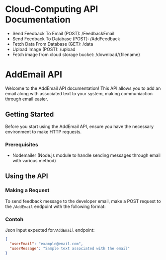 # Cloud-Computing API Documentation

* Send Feedback To Email (POST): /FeedbackEmail
* Send Feedback To Database (POST): /AddFeedback
* Fetch Data From Database (GET): /data
* Upload Image (POST): /upload
* Fetch image from cloud storage bucket: /download/{filename}

# AddEmail API

Welcome to the AddEmail API documentation! This API allows you to add an email along with associated text to your system, making communiaction through email easier.

## Getting Started

Before you start using the AddEmail API, ensure you have the necessary environment to make HTTP requests.

### Prerequisites
- Nodemailer (Node.js module to handle sending messages through email with various method)

## Using the API

### Making a Request

To send feedback message to the developer email, make a POST request to the `/AddEmail` endpoint with the following format:

### Contoh

Json input expected for`/AddEmail` endpoint:

```json
{
  "userEmail": "example@email.com",
  "userMessage": "Sample text associated with the email"
}




